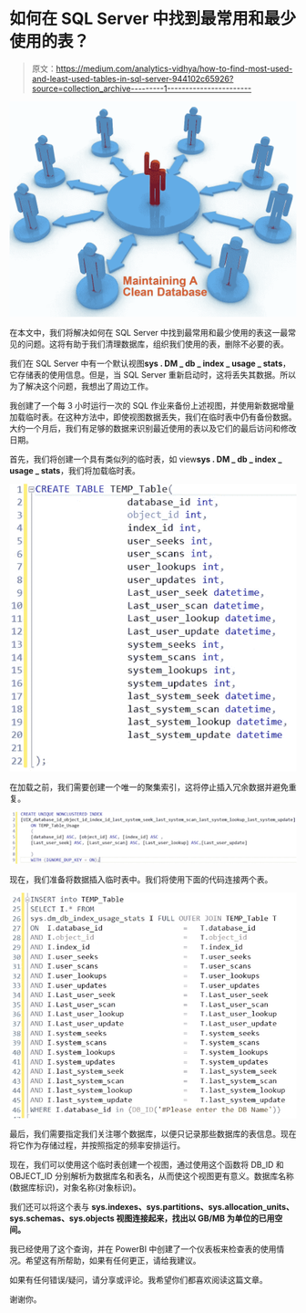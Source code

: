 # 如何在 SQL Server 中找到最常用和最少使用的表？

> 原文：<https://medium.com/analytics-vidhya/how-to-find-most-used-and-least-used-tables-in-sql-server-944102c65926?source=collection_archive---------1----------------------->

![](img/b25a4c282b4b9b993a582e95c4b647c4.png)

在本文中，我们将解决如何在 SQL Server 中找到最常用和最少使用的表这一最常见的问题。这将有助于我们清理数据库，组织我们使用的表，删除不必要的表。

我们在 SQL Server 中有一个默认视图**sys . DM _ db _ index _ usage _ stats**，它存储表的使用信息。但是，当 SQL Server 重新启动时，这将丢失其数据。所以为了解决这个问题，我想出了周边工作。

我创建了一个每 3 小时运行一次的 SQL 作业来备份上述视图，并使用新数据增量加载临时表。在这种方法中，即使视图数据丢失，我们在临时表中仍有备份数据。大约一个月后，我们有足够的数据来识别最近使用的表以及它们的最后访问和修改日期。

首先，我们将创建一个具有类似列的临时表，如 view**sys . DM _ db _ index _ usage _ stats**，我们将加载临时表。

![](img/3b3ea6dbf65b365b2c44dd9edada03bd.png)

在加载之前，我们需要创建一个唯一的聚集索引，这将停止插入冗余数据并避免重复。

![](img/39eee5a23609bc8cd60df2d65148e980.png)

现在，我们准备将数据插入临时表中。我们将使用下面的代码连接两个表。

![](img/f7d27a14a6aaf250f9fca153927f043d.png)

最后，我们需要指定我们关注哪个数据库，以便只记录那些数据库的表信息。现在将它作为存储过程，并按照指定的频率安排运行。

现在，我们可以使用这个临时表创建一个视图，通过使用这个函数将 DB_ID 和 OBJECT_ID 分别解析为数据库名和表名，从而使这个视图更有意义。数据库名称(数据库标识)，对象名称(对象标识)。

我们还可以将这个表与 **sys.indexes、sys.partitions、sys.allocation_units、sys.schemas、sys.objects 视图连接起来，找出以 GB/MB 为单位的已用空间。**

我已经使用了这个查询，并在 PowerBI 中创建了一个仪表板来检查表的使用情况。希望这有所帮助，如果有任何更正，请给我建议。

如果有任何错误/疑问，请分享或评论。我希望你们都喜欢阅读这篇文章。

谢谢你。